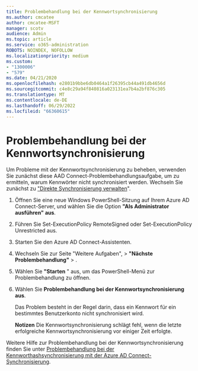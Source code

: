 ```yaml
---
title: Problembehandlung bei der Kennwortsynchronisierung
ms.author: cmcatee
author: cmcatee-MSFT
manager: scotv
audience: Admin
ms.topic: article
ms.service: o365-administration
ROBOTS: NOINDEX, NOFOLLOW
ms.localizationpriority: medium
ms.custom:
- "1300006"
- "579"
ms.date: 04/21/2020
ms.openlocfilehash: e2801b9bbe6db0464a1f26395cb44a491db4656d
ms.sourcegitcommit: c4e8c29a94f840816a023131ea7b4a2bf876c305
ms.translationtype: MT
ms.contentlocale: de-DE
ms.lasthandoff: 06/29/2022
ms.locfileid: "66360615"
---
```

# <a name="troubleshoot-password-synchronization"></a>Problembehandlung bei der Kennwortsynchronisierung

Um Probleme mit der Kennwortsynchronisierung zu beheben, verwenden Sie zunächst diese AAD Connect-Problembehandlungsaufgabe, um zu ermitteln, warum Kennwörter nicht synchronisiert werden. Wechseln Sie zunächst zu ["Direkte Synchronisierung verwalten](https://admin.microsoft.com/AdminPortal/Home#/dirsyncmanagement)".  

1. Öffnen Sie eine neue Windows PowerShell-Sitzung auf Ihrem Azure AD Connect-Server, und wählen Sie die Option **"Als Administrator ausführen" aus**.

2. Führen Sie Set-ExecutionPolicy RemoteSigned oder Set-ExecutionPolicy Unrestricted aus.

3. Starten Sie den Azure AD Connect-Assistenten.

4. Wechseln Sie zur Seite "Weitere Aufgaben", > **"Nächste Problembehandlung"** > .

5. Wählen Sie **"Starten** " aus, um das PowerShell-Menü zur Problembehandlung zu öffnen.

6. Wählen Sie **Problembehandlung bei der Kennwortsynchronisierung aus**.

    Das Problem besteht in der Regel darin, dass ein Kennwort für ein bestimmtes Benutzerkonto nicht synchronisiert wird.

    **Notizen** Die Kennwortsynchronisierung schlägt fehl, wenn die letzte erfolgreiche Kennwortsynchronisierung vor einiger Zeit erfolgte.

Weitere Hilfe zur Problembehandlung bei der Kennwortsynchronisierung finden Sie unter [Problembehandlung bei der Kennworthashsynchronisierung mit der Azure AD Connect-Synchronisierung](https://docs.microsoft.com/azure/active-directory/hybrid/tshoot-connect-password-hash-synchronization).